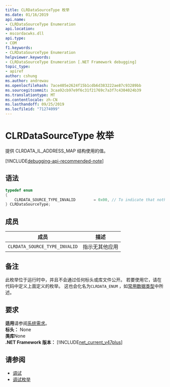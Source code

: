 ```yaml
---
title: CLRDataSourceType 枚举
ms.date: 01/16/2019
api.name:
- CLRDataSourceType Enumeration
api.location:
- mscordacwks.dll
api.type:
- COM
f1.keywords:
- CLRDataSourceType Enumeration
helpviewer.keywords:
- CLRDataSourceType Enumeration [.NET Framework debugging]
topic_type:
- apiref
author: cshung
ms.author: andrewau
ms.openlocfilehash: 7ace405e2624f15b1cdb6d383222ae87c93289bb
ms.sourcegitcommit: 3caa92cb97e9f6c31f21769c7a3f7c4304024b39
ms.translationtype: MT
ms.contentlocale: zh-CN
ms.lasthandoff: 09/25/2019
ms.locfileid: "71274099"
---
```

# <a name="clrdatasourcetype-enumeration"></a>CLRDataSourceType 枚举

提供 CLRDATA_IL_ADDRESS_MAP 结构使用的值。

[!INCLUDE[debugging-api-recommended-note](../../../../includes/debugging-api-recommended-note.md)]

## <a name="syntax"></a>语法

```cpp
typedef enum
{
    CLRDATA_SOURCE_TYPE_INVALID        = 0x00, // To indicate that nothing else applies
} CLRDataSourceType;
```

## <a name="members"></a>成员

| 成员                        | 描述                           |
| ----------------------------- | ------------------------------------- |
| `CLRDATA_SOURCE_TYPE_INVALID` | 指示无其他应用 |

## <a name="remarks"></a>备注

此枚举位于运行时中，并且不会通过任何标头或库文件公开。 若要使用它，请在代码中定义上面定义的枚举。 这也会化名为`CLRDATA_ENUM` ，如[常用数据类型](../common-data-types-unmanaged-api-reference.md)中所述。

## <a name="requirements"></a>要求

**适用**请参阅[系统需求](../../get-started/system-requirements.md)。  
**标头：** None  
**类库**None  
**.NET Framework 版本：** [!INCLUDE[net_current_v47plus](../../../../includes/net-current-v47plus.md)]  

## <a name="see-also"></a>请参阅

- [调试](index.md)
- [调试枚举](debugging-enumerations.md)
